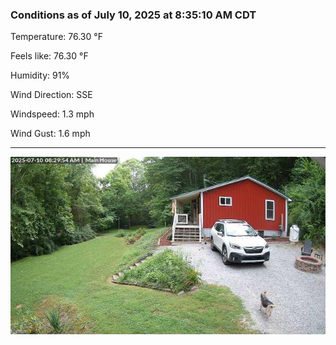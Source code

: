 ### Conditions as of July 10, 2025 at 8:35:10 AM CDT 

Temperature: 76.30 &deg;F

Feels like: 76.30 &deg;F

Humidity: 91%

Wind Direction: SSE

Windspeed: 1.3 mph

Wind Gust: 1.6 mph

---

<img src="./images/latest.jpeg"/>

